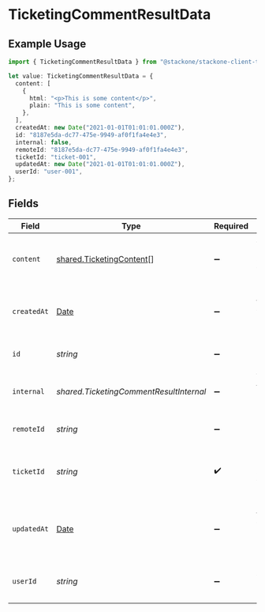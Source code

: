# TicketingCommentResultData

## Example Usage

```typescript
import { TicketingCommentResultData } from "@stackone/stackone-client-ts/sdk/models/shared";

let value: TicketingCommentResultData = {
  content: [
    {
      html: "<p>This is some content</p>",
      plain: "This is some content",
    },
  ],
  createdAt: new Date("2021-01-01T01:01:01.000Z"),
  id: "8187e5da-dc77-475e-9949-af0f1fa4e4e3",
  internal: false,
  remoteId: "8187e5da-dc77-475e-9949-af0f1fa4e4e3",
  ticketId: "ticket-001",
  updatedAt: new Date("2021-01-01T01:01:01.000Z"),
  userId: "user-001",
};
```

## Fields

| Field                                                                                         | Type                                                                                          | Required                                                                                      | Description                                                                                   | Example                                                                                       |
| --------------------------------------------------------------------------------------------- | --------------------------------------------------------------------------------------------- | --------------------------------------------------------------------------------------------- | --------------------------------------------------------------------------------------------- | --------------------------------------------------------------------------------------------- |
| `content`                                                                                     | [shared.TicketingContent](../../../sdk/models/shared/ticketingcontent.md)[]                   | :heavy_minus_sign:                                                                            | Array of content associated with the comment                                                  |                                                                                               |
| `createdAt`                                                                                   | [Date](https://developer.mozilla.org/en-US/docs/Web/JavaScript/Reference/Global_Objects/Date) | :heavy_minus_sign:                                                                            | The timestamp when the record was created                                                     | 2021-01-01T01:01:01.000Z                                                                      |
| `id`                                                                                          | *string*                                                                                      | :heavy_minus_sign:                                                                            | Unique identifier                                                                             | 8187e5da-dc77-475e-9949-af0f1fa4e4e3                                                          |
| `internal`                                                                                    | *shared.TicketingCommentResultInternal*                                                       | :heavy_minus_sign:                                                                            | Whether the comment is internal                                                               | false                                                                                         |
| `remoteId`                                                                                    | *string*                                                                                      | :heavy_minus_sign:                                                                            | Provider's unique identifier                                                                  | 8187e5da-dc77-475e-9949-af0f1fa4e4e3                                                          |
| `ticketId`                                                                                    | *string*                                                                                      | :heavy_check_mark:                                                                            | The ticket ID associated with the comment                                                     | ticket-001                                                                                    |
| `updatedAt`                                                                                   | [Date](https://developer.mozilla.org/en-US/docs/Web/JavaScript/Reference/Global_Objects/Date) | :heavy_minus_sign:                                                                            | The timestamp when the record was last updated                                                | 2021-01-01T01:01:01.000Z                                                                      |
| `userId`                                                                                      | *string*                                                                                      | :heavy_minus_sign:                                                                            | The user who created the comment                                                              | user-001                                                                                      |